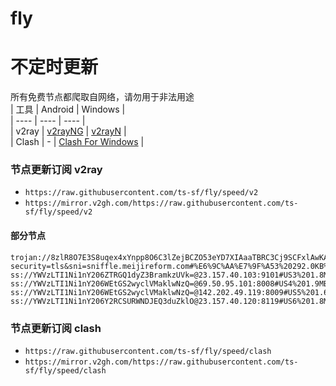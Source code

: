 # fly
# 不定时更新
所有免费节点都爬取自网络，请勿用于非法用途  
|  工具  | Android  | Windows  |  
|  ----  | ----   | ----  |  
| v2ray  | [v2rayNG](https://github.com/2dust/v2rayNG/releases) | [v2rayN](https://github.com/2dust/v2rayN/releases) |  
| Clash  | - | [Clash For Windows](https://github.com/2dust/clashN/releases) | 
  
### 节点更新订阅  v2ray
- `https://raw.githubusercontent.com/ts-sf/fly/speed/v2`  
- `https://mirror.v2gh.com/https://raw.githubusercontent.com/ts-sf/fly/speed/v2`  

#### 部分节点  
``` 
trojan://8zlR8O7E3S8uqex4xYnpp8O6C3lZejBCZO53eYD7XIAaaTBRC3Cj9SCFxlAwKAwD2yyN3@54.249.161.173:443?security=tls&sni=sniffle.meijireform.com#%E6%9C%AA%E7%9F%A53%20292.0KB%2Fs
ss://YWVzLTI1Ni1nY206ZTRGQ1dyZ3BramkzUVk=@23.157.40.103:9101#US3%201.8MB%2Fs
ss://YWVzLTI1Ni1nY206WEtGS2wyclVMaklwNzQ=@69.50.95.101:8008#US4%201.9MB%2Fs
ss://YWVzLTI1Ni1nY206WEtGS2wyclVMaklwNzQ=@142.202.49.119:8009#US5%201.6MB%2Fs
ss://YWVzLTI1Ni1nY206Y2RCSURWNDJEQ3duZklO@23.157.40.120:8119#US6%201.8MB%2Fs
```
### 节点更新订阅  clash
- `https://raw.githubusercontent.com/ts-sf/fly/speed/clash`  
- `https://mirror.v2gh.com/https://raw.githubusercontent.com/ts-sf/fly/speed/clash`  


